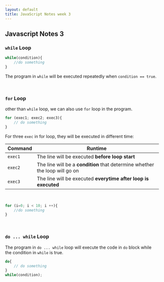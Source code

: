 ```yaml
---
layout: default
title: JavaScript Notes week 3
---
```


## Javascript Notes 3

### `while` Loop
```javascript
while(condition){
    //do something
}
```
The program in `while` will be executed repeatedly when `condition == true`.

<br>

### `for` Loop
other than `while` loop, we can also use `for` loop in the program.
```javascript
for (exec1; exec2; exec3){
    // do something
}
```
For three `exec` in for loop, they will be executed in different time:
<div class="datatable-begin"></div>

Command|Runtime 
-------|---------
`exec1`|The line will be executed **before loop start**
`exec2`|The line will be a **condition** that determine whether the loop will go on
`exec3`|The line will be executed **everytime after loop is executed**

<div class="datatable-end"></div>

<br>

```javascript
for (i=0; i < 10; i ++){
    //do something
} 
```


<br>

### `do ... while` Loop
The program in `do ... while` loop will execute the code in `do` block while the condition in `while` is true.
```javascript
do{
    // do something
}
while(condition);
```

